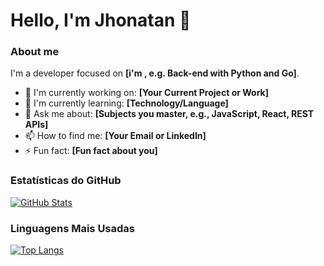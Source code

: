 # Hello, I'm Jhonatan 👋 

### About me

I'm a developer focused on **[i'm , e.g. Back-end with Python and Go]**. 

* 🔭 I'm currently working on: **[Your Current Project or Work]**
* 🌱 I'm currently learning: **[Technology/Language]**
* 💬 Ask me about: **[Subjects you master, e.g., JavaScript, React, REST APIs]**
* 📫 How to find me: **[Your Email or LinkedIn]**
* ⚡ Fun fact: **[Fun fact about you]**

### Estatísticas do GitHub

[![GitHub Stats](https://github-readme-stats.vercel.app/api?username=Naylor-Services&show_icons=true&theme=radical)](https://github.com/anuraghazra/github-readme-stats)

### Linguagens Mais Usadas

[![Top Langs](https://github-readme-stats.vercel.app/api/top-langs/?username=Naylor-Services&layout=compact&hide_title=true&theme=radical)](https://github.com/anuraghazra/github-readme-stats)
